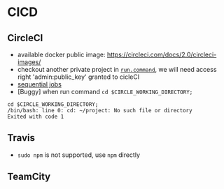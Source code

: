 # CICD

## CircleCI
- available docker public image: https://circleci.com/docs/2.0/circleci-images/
- checkout another private project in [`run.command`](https://circleci.com/docs/2.0/gh-bb-integration/#enable-your-project-to-check-out-additional-private-repositories), we will need access right 'admin:public_key' granted to cicleCI
- [sequential jobs](https://circleci.com/docs/2.0/workflows/#sequential-job-execution-example)
- [Buggy] when run command  `cd $CIRCLE_WORKING_DIRECTORY; `
```
cd $CIRCLE_WORKING_DIRECTORY; 
/bin/bash: line 0: cd: ~/project: No such file or directory
Exited with code 1
```
## Travis
- `sudo npm` is not supported, use `npm` directly
## TeamCity
